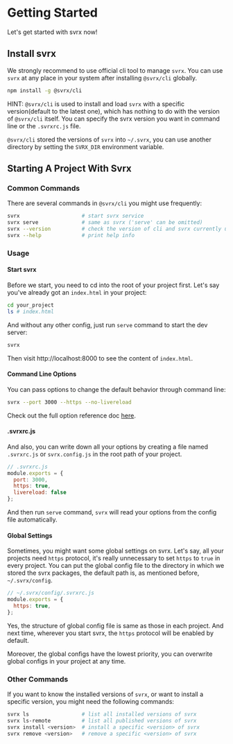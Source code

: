 # Getting Started


Let's get started with svrx now!

## Install svrx

We strongly recommend to use official cli tool to manage `svrx`.
You can use `svrx` at any place in your system after installing `@svrx/cli` globally. 

```bash
npm install -g @svrx/cli
```

HINT: `@svrx/cli` is used to install and load `svrx` with a specific version(default to the latest one),
which has nothing to do with the version of `@svrx/cli` itself. 
You can specify the svrx version you want in command line or the `.svrxrc.js` file.  

`@svrx/cli` stored the versions of `svrx` into `~/.svrx`, you can use another directory by setting the `SVRX_DIR` environment variable.

## Starting A Project With Svrx

### Common Commands

There are several commands in `@svrx/cli` you might use frequently:

```bash
svrx                    # start svrx service
svrx serve              # same as svrx ('serve' can be omitted)
svrx --version          # check the version of cli and svrx currently use
svrx --help             # print help info
```

### Usage 

#### Start svrx

Before we start, you need to cd into the root of your project first.
Let's say you've already got an `index.html` in your project:

```bash
cd your_project
ls # index.html
```

And without any other config, just run `serve` command to start the dev server: 

```bash
svrx
```

Then visit http://localhost:8000 to see the content of `index.html`.

#### Command Line Options

You can pass options to change the default behavior through command line:  

```bash
svrx --port 3000 --https --no-livereload
```

Check out the full option reference doc [here](./guide/option.md).

#### .svrxrc.js

And also, you can write down all your options by creating a file named `.svrxrc.js` or `svrx.config.js` in the root path of your project.

```js
// .svrxrc.js
module.exports = {
  port: 3000,
  https: true,
  livereload: false
};
```

And then run `serve` command, `svrx` will read your options from the config file automatically.

#### Global Settings

Sometimes, you might want some global settings on svrx.
Let's say, all your projects need `https` protocol,
it's really unnecessary to set `https` to `true` in every project.
You can put the global config file to the directory in which we stored the svrx packages,
the default path is, as mentioned before, `~/.svrx/config`.

```js
// ~/.svrx/config/.svrxrc.js
module.exports = {
  https: true,
};
```

Yes, the structure of global config file is same as those in each project.
And next time, wherever you start svrx, the `https` protocol will be enabled by default.

Moreover, the global configs have the lowest priority,
you can overwrite global configs in your project at any time.

### Other Commands

If you want to know the installed versions of `svrx`, 
or want to install a specific version, you might need the following commands:

```bash
svrx ls                 # list all installed versions of svrx
svrx ls-remote          # list all published versions of svrx
svrx install <version>  # install a specific <version> of svrx
svrx remove <version>   # remove a specific <version> of svrx
```
